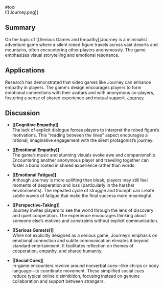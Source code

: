 #tool  
![[Journey.png]]
## Summary

On the topic of [[Serious Games and Empathy]]Journey is a minimalist adventure game where a silent robed figure travels across vast deserts and mountains, often encountering other players anonymously. The game emphasizes visual storytelling and emotional resonance.

## Applications

Research has demonstrated that video games like Journey can enhance empathy in players. The game's design encourages players to form emotional connections with their avatars and with anonymous co-players, fostering a sense of shared experience and mutual support. [Journey](https://peacemuseum.wp.st-andrews.ac.uk/2022/06/04/journey-visualising-peace-through-gaming/) 

## Discussion

- **[[Cognitive Empathy]]**  
    The lack of explicit dialogue forces players to interpret the robed figure’s motivations. This “reading between the lines” aspect encourages a rational, imaginative engagement with the silent protagonist’s journey.
    
- **[[Emotional Empathy]]**  
    The game’s music and stunning visuals evoke awe and companionship. Encountering another anonymous player and traveling together can foster a bond rooted in shared experience rather than words.
    
- **[[Emotional Fatigue]]**  
    Although Journey is more uplifting than bleak, players may still feel moments of desperation and loss (particularly in the harsher environments). The repeated cycle of struggle and triumph can create subtle waves of fatigue that make the final success more meaningful.
    
- **[[Perspective-Taking]]**  
    Journey invites players to see the world through the lens of discovery and quiet cooperation. The experience encourages thinking about someone else’s motives and constraints without explicit communication.
    
- **[[Serious Game(s)]]**  
    While not explicitly designed as a serious game, Journey’s emphasis on emotional connection and subtle communication elevates it beyond standard entertainment. It facilitates reflection on themes of cooperation, empathy, and shared humanity.
    
- **[[Social Cues]]**  
    In-game encounters revolve around nonverbal cues—like chirps or body language—to coordinate movement. These simplified social cues reduce typical online disinhibition, focusing instead on genuine collaboration and support between strangers.